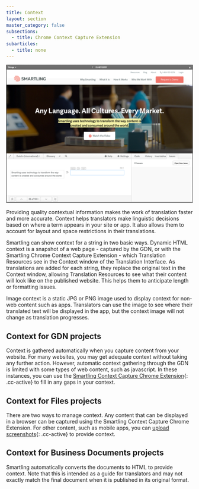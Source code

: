 ```yaml
---
title: Context
layout: section
master_category: false
subsections:
  - title: Chrome Context Capture Extension
subarticles:
  - title: none
---
```



![](/uploads/versions/smartling___translations_management---x----1178-869x---.png)

Providing quality contextual information makes the work of translation faster and more accurate. Context helps translators make linguistic decisions based on where a term appears in your site or app. It also allows them to account for layout and space restrictions in their translations.

Smartling can show context for a string in two basic ways. Dynamic HTML context is a snapshot of a web page - captured by the GDN, or with the Smartling Chrome Context Capture Extension - which Translation Resources see in the Context window of the Translation Interface. As translations are added for each string, they replace the original text in the Context window, allowing Translation Resources to see what their content will look like on the published website. This helps them to anticipate length or formatting issues.

Image context is a static JPG or PNG image used to display context for non-web content such as apps. Translators can use the image to see where their translated text will be displayed in the app, but the context image will not change as translation progresses.

## Context for GDN projects

Context is gathered automatically when you capture content from your website. For many websites, you may get adequate context without taking any further action. However, automatic context gathering through the GDN is limited with some types of web content, such as javascript. In these instances, you can use the [Smartling Context Capture Chrome Extension](){: .cc-active} to fill in any gaps in your context.

## Context for Files projects

There are two ways to manage context. Any content that can be displayed in a browser can be captured using the Smartling Context Capture Chrome Extension. For other content, such as mobile apps, you can [upload screenshots](){: .cc-active} to provide context.

## Context for Business Documents projects

Smartling automatically converts the documents to HTML to provide context. Note that this is intended as a guide for translators and may not exactly match the final document when it is published in its original format.